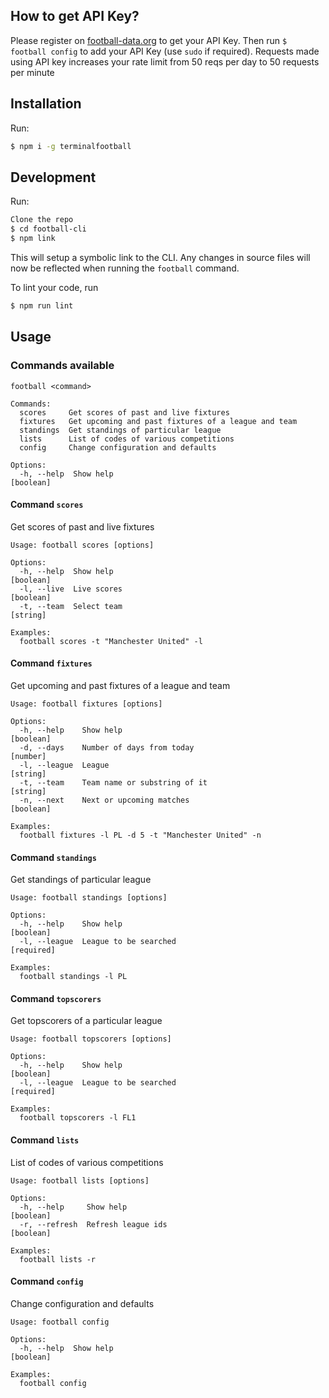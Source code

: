 ## How to get API Key?

Please register on [football-data.org](http://api.football-data.org/register) to get your API Key. Then run `$ football config` to add your API Key (use `sudo` if required). Requests made using API key increases your rate limit from 50 reqs per day to 50 requests per minute

## Installation

Run:

```sh
$ npm i -g terminalfootball
```

## Development

Run:

```sh
Clone the repo
$ cd football-cli
$ npm link
```

This will setup a symbolic link to the CLI. Any changes in source files will now be reflected when running the `football` command.

To lint your code, run

```sh
$ npm run lint
```

## Usage

### Commands available

```shell
football <command>

Commands:
  scores     Get scores of past and live fixtures
  fixtures   Get upcoming and past fixtures of a league and team
  standings  Get standings of particular league
  lists      List of codes of various competitions
  config     Change configuration and defaults

Options:
  -h, --help  Show help                                          [boolean]

```

#### Command `scores`
Get scores of past and live fixtures



```shell
Usage: football scores [options]

Options:
  -h, --help  Show help                                          [boolean]
  -l, --live  Live scores                                        [boolean]
  -t, --team  Select team                                        [string]

Examples:
  football scores -t "Manchester United" -l

```

#### Command `fixtures`
Get upcoming and past fixtures of a league and team

```shell
Usage: football fixtures [options]

Options:
  -h, --help    Show help                                         [boolean]
  -d, --days    Number of days from today                         [number]
  -l, --league  League                                            [string]
  -t, --team    Team name or substring of it                      [string]
  -n, --next    Next or upcoming matches                          [boolean]

Examples:
  football fixtures -l PL -d 5 -t "Manchester United" -n

```



#### Command `standings`
Get standings of particular league

```shell
Usage: football standings [options]

Options:
  -h, --help    Show help                                         [boolean]
  -l, --league  League to be searched                             [required]

Examples:
  football standings -l PL

```

#### Command `topscorers`
Get topscorers of a particular league

```shell
Usage: football topscorers [options]

Options:
  -h, --help    Show help                                         [boolean]
  -l, --league  League to be searched                             [required]

Examples:
  football topscorers -l FL1

```

#### Command `lists`
List of codes of various competitions

```shell
Usage: football lists [options]

Options:
  -h, --help     Show help                                        [boolean]
  -r, --refresh  Refresh league ids                               [boolean]

Examples:
  football lists -r

```

#### Command `config`
Change configuration and defaults

```shell
Usage: football config

Options:
  -h, --help  Show help                                           [boolean]

Examples:
  football config

```
